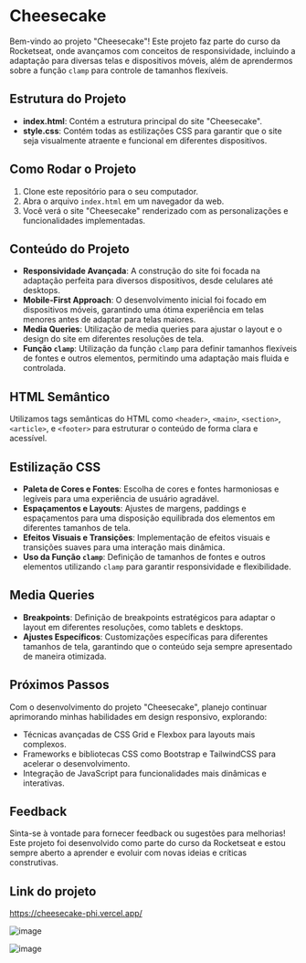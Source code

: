 # Cheesecake

Bem-vindo ao projeto "Cheesecake"! Este projeto faz parte do curso da Rocketseat, onde avançamos com conceitos de responsividade, incluindo a adaptação para diversas telas e dispositivos móveis, além de aprendermos sobre a função `clamp` para controle de tamanhos flexíveis.

## Estrutura do Projeto

- **index.html**: Contém a estrutura principal do site "Cheesecake".
- **style.css**: Contém todas as estilizações CSS para garantir que o site seja visualmente atraente e funcional em diferentes dispositivos.

## Como Rodar o Projeto

1. Clone este repositório para o seu computador.
2. Abra o arquivo `index.html` em um navegador da web.
3. Você verá o site "Cheesecake" renderizado com as personalizações e funcionalidades implementadas.

## Conteúdo do Projeto

- **Responsividade Avançada**: A construção do site foi focada na adaptação perfeita para diversos dispositivos, desde celulares até desktops.
- **Mobile-First Approach**: O desenvolvimento inicial foi focado em dispositivos móveis, garantindo uma ótima experiência em telas menores antes de adaptar para telas maiores.
- **Media Queries**: Utilização de media queries para ajustar o layout e o design do site em diferentes resoluções de tela.
- **Função `clamp`**: Utilização da função `clamp` para definir tamanhos flexíveis de fontes e outros elementos, permitindo uma adaptação mais fluida e controlada.

## HTML Semântico

Utilizamos tags semânticas do HTML como `<header>`, `<main>`, `<section>`, `<article>`, e `<footer>` para estruturar o conteúdo de forma clara e acessível.

## Estilização CSS

- **Paleta de Cores e Fontes**: Escolha de cores e fontes harmoniosas e legíveis para uma experiência de usuário agradável.
- **Espaçamentos e Layouts**: Ajustes de margens, paddings e espaçamentos para uma disposição equilibrada dos elementos em diferentes tamanhos de tela.
- **Efeitos Visuais e Transições**: Implementação de efeitos visuais e transições suaves para uma interação mais dinâmica.
- **Uso da Função `clamp`**: Definição de tamanhos de fontes e outros elementos utilizando `clamp` para garantir responsividade e flexibilidade.

## Media Queries

- **Breakpoints**: Definição de breakpoints estratégicos para adaptar o layout em diferentes resoluções, como tablets e desktops.
- **Ajustes Específicos**: Customizações específicas para diferentes tamanhos de tela, garantindo que o conteúdo seja sempre apresentado de maneira otimizada.

## Próximos Passos

Com o desenvolvimento do projeto "Cheesecake", planejo continuar aprimorando minhas habilidades em design responsivo, explorando:

- Técnicas avançadas de CSS Grid e Flexbox para layouts mais complexos.
- Frameworks e bibliotecas CSS como Bootstrap e TailwindCSS para acelerar o desenvolvimento.
- Integração de JavaScript para funcionalidades mais dinâmicas e interativas.

## Feedback

Sinta-se à vontade para fornecer feedback ou sugestões para melhorias! Este projeto foi desenvolvido como parte do curso da Rocketseat e estou sempre aberto a aprender e evoluir com novas ideias e críticas construtivas.

## Link do projeto

https://cheesecake-phi.vercel.app/

![image](https://github.com/Matheus-Neris-Rocha/cheesecake/assets/171521660/d0ea1e1b-6a5e-433e-a1c6-f2848a0e30f0) <br>

![image](https://github.com/Matheus-Neris-Rocha/cheesecake/assets/171521660/3dd67f40-deab-4c02-b87e-bfee115df14c)

